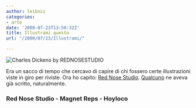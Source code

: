 ```yaml
---
author: leibniz
categories:
- arte
date: '2008-07-23T13:50:32Z'
title: Illustrami questo
url: "/2008/07/23/Illustrami/"

---
```

![Charles Dickens by REDNOSESTUDIO](https://www.magnetreps.com/img/portfolio/1671_m.jpg)

Era un sacco di tempo che cercavo di capire di chi fossero certe illustrazioni viste in giro per riviste. Ora ho capito: [Red Nose Studio](https://www.rednosestudio.com/). [Qualcuno](https://hoyloco.wordpress.com/2007/06/25/red-nose-studio-chris-sickels/) ne aveva già scritto, naturalmente.


### Red Nose Studio - Magnet Reps - Hoyloco
